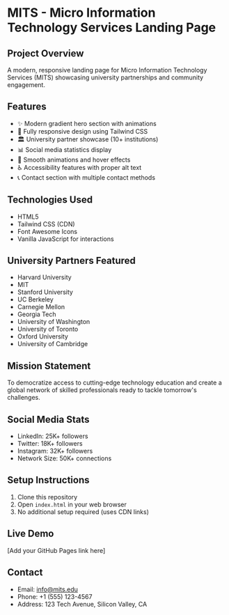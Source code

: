 # MITS - Micro Information Technology Services Landing Page

## Project Overview
A modern, responsive landing page for Micro Information Technology Services (MITS) showcasing university partnerships and community engagement.

## Features
- ✨ Modern gradient hero section with animations
- 📱 Fully responsive design using Tailwind CSS
- 🏛️ University partner showcase (10+ institutions)
- 📊 Social media statistics display
- 🎨 Smooth animations and hover effects
- ♿ Accessibility features with proper alt text
- 📞 Contact section with multiple contact methods

## Technologies Used
- HTML5
- Tailwind CSS (CDN)
- Font Awesome Icons
- Vanilla JavaScript for interactions

## University Partners Featured
- Harvard University
- MIT
- Stanford University
- UC Berkeley
- Carnegie Mellon
- Georgia Tech
- University of Washington
- University of Toronto
- Oxford University
- University of Cambridge

## Mission Statement
To democratize access to cutting-edge technology education and create a global network of skilled professionals ready to tackle tomorrow's challenges.

## Social Media Stats
- LinkedIn: 25K+ followers
- Twitter: 18K+ followers
- Instagram: 32K+ followers
- Network Size: 50K+ connections

## Setup Instructions
1. Clone this repository
2. Open `index.html` in your web browser
3. No additional setup required (uses CDN links)

## Live Demo
[Add your GitHub Pages link here]

## Contact
- Email: info@mits.edu
- Phone: +1 (555) 123-4567
- Address: 123 Tech Avenue, Silicon Valley, CA
